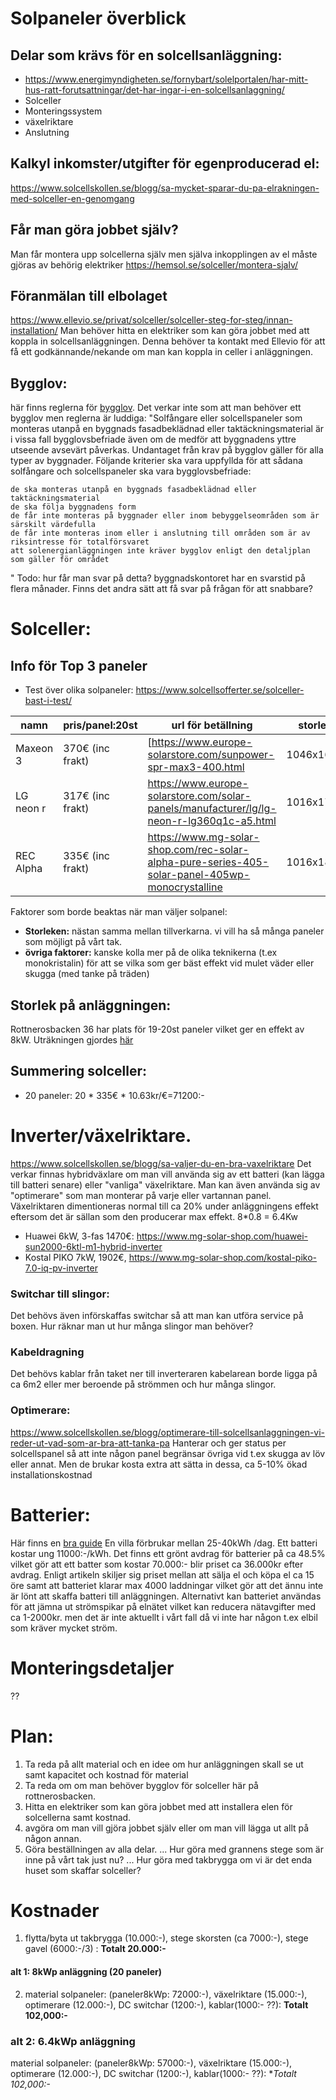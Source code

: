 
# Solpaneler överblick


## Delar som krävs för en solcellsanläggning:
- https://www.energimyndigheten.se/fornybart/solelportalen/har-mitt-hus-ratt-forutsattningar/det-har-ingar-i-en-solcellsanlaggning/
- Solceller
- Monteringssystem
- växelriktare
- Anslutning

## Kalkyl inkomster/utgifter för egenproducerad el:
https://www.solcellskollen.se/blogg/sa-mycket-sparar-du-pa-elrakningen-med-solceller-en-genomgang

## Får man göra jobbet själv?
Man får montera upp solcellerna själv men själva inkopplingen av el måste gjöras av behörig elektriker
https://hemsol.se/solceller/montera-sjalv/

## Föranmälan till elbolaget
https://www.ellevio.se/privat/solceller/solceller-steg-for-steg/innan-installation/
Man behöver hitta en elektriker som kan göra jobbet med att koppla in solcellsanläggningen. Denna behöver ta kontakt med Ellevio för att få ett godkännande/nekande om man kan koppla in celler i anläggningen.

## Bygglov:
här finns reglerna för [bygglov](https://www.boverket.se/sv/PBL-kunskapsbanken/lov--byggande/anmalningsplikt/byggnader/andring/sol/).
Det verkar inte som att man behöver ett bygglov men reglerna är luddiga:
"Solfångare eller solcellspaneler som monteras utanpå en byggnads fasadbeklädnad eller taktäckningsmaterial är i vissa fall bygglovsbefriade även om de medför att byggnadens yttre utseende avsevärt påverkas. Undantaget från krav på bygglov gäller för alla typer av byggnader. Följande kriterier ska vara uppfyllda för att sådana solfångare och solcellspaneler ska vara bygglovsbefriade:

    de ska monteras utanpå en byggnads fasadbeklädnad eller taktäckningsmaterial
    de ska följa byggnadens form
    de får inte monteras på byggnader eller inom bebyggelseområden som är särskilt värdefulla
    de får inte monteras inom eller i anslutning till områden som är av riksintresse för totalförsvaret
    att solenergianläggningen inte kräver bygglov enligt den detaljplan som gäller för området
"
Todo: hur får man svar på detta? byggnadskontoret har en svarstid på flera månader. Finns det andra sätt att få svar på frågan för att snabbare?

# Solceller:
## Info för Top 3 paneler
* Test över olika solpaneler: https://www.solcellsofferter.se/solceller-bast-i-test/

| namn | pris/panel:20st | url för betällning | storlek | effekt | W/€ |
|---|---|---|---|---|---|
| Maxeon 3 | 370€ (inc frakt) |  [https://www.europe-solarstore.com/sunpower-spr-max3-400.html| 1046x1690 | 400Wp | 1.08W/€ |
| LG neon r | 317€ (inc frakt) | https://www.europe-solarstore.com/solar-panels/manufacturer/lg/lg-neon-r-lg360q1c-a5.html | 1016x1700 | 365Wp | 1.15W/€ |
| REC Alpha | 335€ (inc frakt) | https://www.mg-solar-shop.com/rec-solar-alpha-pure-series-405-solar-panel-405wp-monocrystalline | 1016x1821 | 405Wp | 1.21 W/€ |

Faktorer som borde beaktas när man väljer solpanel:
- **Storleken:** nästan samma mellan tillverkarna. vi vill ha så många paneler som möjligt på vårt tak.
- **övriga faktorer:** kanske kolla mer på de olika teknikerna (t.ex monokristalin) för att se vilka som ger bäst effekt vid mulet väder eller skugga (med tanke på träden)

## Storlek på anläggningen:
Rottnerosbacken 36 har plats för 19-20st paneler vilket ger en effekt av 8kW. Uträkningen gjordes [här](Ritningar_tak.md)
## Summering solceller:
- 20 paneler: 20 * 335€ * 10.63kr/€=71200:-

# Inverter/växelriktare.
https://www.solcellskollen.se/blogg/sa-valjer-du-en-bra-vaxelriktare
Det verkar finnas hybridväxlare om man vill använda sig av ett batteri (kan lägga till batteri senare) eller "vanliga" växelriktare. Man kan även använda sig av "optimerare" som man monterar på varje eller vartannan panel. Växelriktaren dimentioneras normal till ca 20% under anläggningens effekt eftersom det är sällan som den producerar max effekt. 8*0.8 = 6.4Kw 
- Huawei 6kW, 3-fas 1470€: https://www.mg-solar-shop.com/huawei-sun2000-6ktl-m1-hybrid-inverter
- Kostal PIKO 7kW, 1902€, https://www.mg-solar-shop.com/kostal-piko-7.0-iq-pv-inverter

### Switchar till slingor:
Det behövs även införskaffas switchar så att man kan utföra service på boxen.
Hur räknar man ut hur många slingor man behöver?
### Kabeldragning
Det behövs kablar från taket ner till inverteraren kabelarean borde ligga på ca 6m2 eller mer beroende på strömmen och hur många slingor.

### Optimerare:
https://www.solcellskollen.se/blogg/optimerare-till-solcellsanlaggningen-vi-reder-ut-vad-som-ar-bra-att-tanka-pa
Hanterar och ger status per solcellspanel så att inte någon panel begränsar övriga vid t.ex skugga av löv eller annat. Men de brukar kosta extra att sätta in dessa, ca 5-10% ökad installationskostnad

# Batterier:
Här finns en [bra guide](https://www.solcellskollen.se/blogg/med-lagre-kostnader-och-gront-avdrag-ar-det-lage-att-skaffa-batterier-till-sina-solceller)
En villa förbrukar mellan 25-40kWh /dag. Ett batteri kostar ung 11000:-/kWh. Det finns ett grönt avdrag för batterier på ca 48.5% vilket gör att ett batter som kostar 70.000:- blir priset ca 36.000kr efter avdrag.
Enligt artikeln skiljer sig priset mellan att sälja el och köpa el ca 15 öre samt att batteriet klarar max 4000 laddningar vilket gör att det ännu inte är lönt att skaffa batteri till anläggningen. Alternativt kan batteriet användas för att jämna ut strömspikar på elnätet vilket kan reducera nätavgifter med ca 1-2000kr. men det är inte aktuellt i vårt fall då vi inte har någon t.ex elbil som kräver mycket ström.

# Monteringsdetaljer
??

# Plan:
1. Ta reda på allt material och en idee om hur anläggningen skall se ut samt kapacitet och kostnad för material
1. Ta reda om om man behöver bygglov för solceller här på rottnerosbacken.
1. Hitta en elektriker som kan göra jobbet med att installera elen för solcellerna samt kostnad.
1. avgöra om man vill gjöra jobbet själv eller om man vill lägga ut allt på någon annan. 
3. Göra beställningen av alla delar.
... Hur göra med grannens stege som är inne på vårt tak just nu?
... Hur göra med takbrygga om vi är det enda huset som skaffar solceller?

# Kostnader
1. flytta/byta ut takbrygga (10.000:-), stege skorsten (ca 7000:-), stege gavel (6000:-/3) : **Totalt 20.000:-** 
#### alt 1: 8kWp anläggning (20 paneler)
2. material solpaneler: (paneler8kWp: 72000:-), växelriktare (15.000:-), optimerare (12.000:-), DC switchar (1200:-), kablar(1000:- ??): **Totalt  102,000:-**
### alt 2: 6.4kWp anläggning
material solpaneler: (paneler8kWp: 57000:-), växelriktare (15.000:-), optimerare (12.000:-), DC switchar (1200:-), kablar(1000:- ??): **Totalt  102,000:-*
